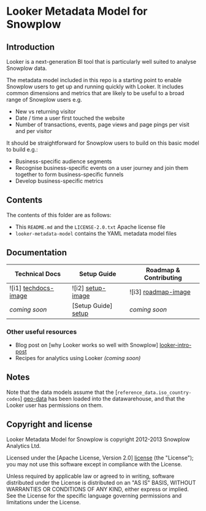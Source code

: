 # Looker Metadata Model for Snowplow

## Introduction

Looker is a next-generation BI tool that is particularly well suited to analyse Snowplow data.

The metadata model included in this repo is a starting point to enable Snowplow users to get up and running quickly with Looker. It includes common dimensions and metrics that are likely to be useful to a broad range of Snowplow users e.g.

* New vs returning visitor
* Date / time a user first touched the website
* Number of transactions, events, page views and page pings per visit and per visitor

It should be straightforward for Snowplow users to build on this basic model to build e.g.:

* Business-specific audience segments
* Recognise business-specific events on a user journey and join them together to form business-specific funnels
* Develop business-specific metrics

## Contents

The contents of this folder are as follows:

* This `README.md` and the `LICENSE-2.0.txt` Apache license file
* `looker-metadata-model` contains the YAML metadata model files

## Documentation

| Technical Docs              | Setup Guide           | Roadmap & Contributing               |         
|-----------------------------|-----------------------|--------------------------------------|
| ![i1] [techdocs-image]      | ![i2] [setup-image]   | ![i3] [roadmap-image]                |
| _coming soon_               | [Setup Guide] [setup] | _coming soon_                        |

### Other useful resources

* Blog post on [why Looker works so well with Snowplow] [looker-intro-post]
* Recipes for analytics using Looker *(coming soon)*

## Notes

Note that the data models assume that the [`reference_data.iso_country-codes`] [geo-data] has been loaded into the datawarehouse, and that the Looker user has permissions on them.

## Copyright and license

Looker Metadata Model for Snowplow is copyright 2012-2013 Snowplow Analytics Ltd.

Licensed under the [Apache License, Version 2.0] [license] (the "License");
you may not use this software except in compliance with the License.

Unless required by applicable law or agreed to in writing, software
distributed under the License is distributed on an "AS IS" BASIS,
WITHOUT WARRANTIES OR CONDITIONS OF ANY KIND, either express or implied.
See the License for the specific language governing permissions and
limitations under the License.

[looker]: http://www.looker.com/
[looker-intro-post]: http://snowplowanalytics.com/blog/2013/12/10/introducing-looker-a-fresh-approach-to-bi-on-snowplow-data/
[license]: http://www.apache.org/licenses/LICENSE-2.0
[setup]: /snowplow/snowplow/wiki/Getting-started-with-Looker
[techdocs]: https://github.com/snowplow/snowplow/wiki/amazon-redshift-storage
[wiki]: https://github.com/snowplow/snowplow/wiki
[techdocs-image]: https://d3i6fms1cm1j0i.cloudfront.net/github/images/techdocs.png
[setup-image]: https://d3i6fms1cm1j0i.cloudfront.net/github/images/setup.png
[roadmap-image]: https://d3i6fms1cm1j0i.cloudfront.net/github/images/roadmap.png
[geo-data]: https://github.com/snowplow/snowplow/tree/master/5-data-modeling/reference-data/redshift/iso-country-codes.sql

